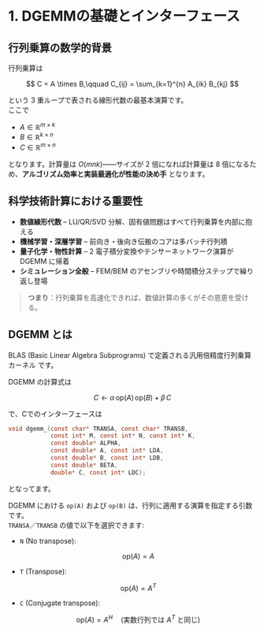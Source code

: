 # 1. DGEMMの基礎とインターフェース  

## 行列乗算の数学的背景  

行列乗算は  

$$
C = A \times B,\qquad
C_{ij} = \sum_{k=1}^{n} A_{ik} B_{kj}
$$

という 3 重ループで表される線形代数の最基本演算です。  
ここで  

- $A \in \mathbb{R}^{m \times k}$
- $B \in \mathbb{R}^{k \times n}$
- $C \in \mathbb{R}^{m \times n}$

となります。計算量は $O(mnk)$――サイズが 2 倍になれば計算量は 8 倍になるため、**アルゴリズム効率と実装最適化が性能の決め手** となります。

## 科学技術計算における重要性  

- **数値線形代数** – LU/QR/SVD 分解、固有値問題はすべて行列乗算を内部に抱える  
- **機械学習・深層学習** – 前向き・後向き伝搬のコアは多バッチ行列積  
- **量子化学・物性計算** – 2 電子積分変換やテンサーネットワーク演算が DGEMM に帰着  
- **シミュレーション全般** – FEM/BEM のアセンブリや時間積分ステップで繰り返し登場  

> **つまり**：行列乗算を高速化できれば、数値計算の多くがその恩恵を受ける。

## DGEMM とは  
BLAS (Basic Linear Algebra Subprograms) で定義される汎用倍精度行列乗算カーネル です。

DGEMM の計算式は

$$
C \gets \alpha\,\mathrm{op}(A)\,\mathrm{op}(B) + \beta\,C
$$

で、Cでのインターフェースは

```c
void dgemm_(const char* TRANSA, const char* TRANSB,
            const int* M, const int* N, const int* K,
            const double* ALPHA,
            const double* A, const int* LDA,
            const double* B, const int* LDB,
            const double* BETA,
            double* C, const int* LDC);
```

となってます。

DGEMM における `op(A)` および `op(B)` は、行列に適用する演算を指定する引数です。  
`TRANSA`／`TRANSB` の値で以下を選択できます:

- `N` (No transpose):

  $$
  \mathrm{op}(A) = A
  $$

- `T` (Transpose):

  $$
  \mathrm{op}(A) = A^{T}
  $$

- `C` (Conjugate transpose):

  $$
  \mathrm{op}(A) = A^{H}
  \quad(\text{実数行列では }A^{T}\text{ と同じ})
  $$
